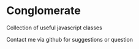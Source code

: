 # Conglomerate 
Collection of useful javascript classes 

Contact me via github for suggestions or question

